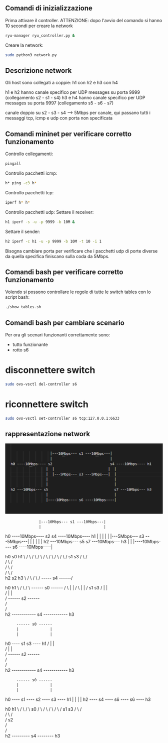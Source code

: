 ## Comandi di inizializzazione
Prima attivare il controller. 
ATTENZIONE: dopo l'avvio del comando si hanno 10 secondi per creare la network
```bash
ryu-manager ryu_controller.py &
```

Creare la network:
```bash
sudo python3 network.py
```

## Descrizione network
Gli host sono collegati a coppie:
h1 con h2 
e
h3 con h4

h1 e h2 hanno canale specifico per UDP messages su porta 9999 (collegamento s2 - s1 - s4)
h3 e h4 hanno canale specifico per UDP messages su porta 9997 (collegamento s5 - s6 - s7)

canale doppio su s2 - s3 - s4 --> 5Mbps per canale, qui passano tutti i messaggi tcp, icmp e udp con porta non specificata

## Comandi mininet per verificare corretto funzionamento
Controllo collegamenti:
```bash
pingall
```

Controllo pacchetti icmp:
```bash
h* ping -c3 h*
```

Controllo pacchetti tcp:
```bash
iperf h* h*
```

Controllo pacchetti udp:
Settare il receiver:
```bash
h1 iperf -s -u -p 9999 -b 10M &
```
Settare il sender:
```bash
h2 iperf -c h1 -u -p 9999 -b 10M -t 10 -i 1
```

Bisogna cambiare porta per verificare che i pacchetti udp di porte diverse da quella specifica finiscano sulla coda da 5Mbps.

## Comandi bash per verificare corretto funzionamento
Volendo si possono controllare le regole di tutte le switch tables con lo script bash:
```bash
./show_tables.sh
```

## Comandi bash per cambiare scenario

Per ora gli scenari funzionanti correttamente sono:
 - tutto funzionante
 - rotto s6

# disconnettere switch
```bash
sudo ovs-vsctl del-controller s6
```
# riconnettere switch
```bash
sudo ovs-vsctl set-controller s6 tcp:127.0.0.1:6633
```


## rappresentazione network

<p align="center">
  <img src="images/bash network.png" width="600">
</p>

                   |---10Mbps--- s1 ---10Mbps---|  
                   |                            |  
h0 ----10Mbps---- s2                            s4 ----10Mbps---- h1
                 |  |                          |  |
                 |  |---5Mbps--- s3 ---5Mbps---|  |
                 |                                |
                 |                                |
h2 ---10Mbps--- s5                                s7 ---10Mbps--- h3
                 |                                |
                 |----10Mbps---- s6 ----10Mbps----|




h0            s0           h1
   \        /   \        /
    \      /     \      /
     \    /       \    /
      \  /         \  /
       s1           s3
      /  \         /  \
     /    \       /    \
    /      \     /      \
   /        \   /        \
h2           s2            h3
   \                     /
    \                   /
     \                 /
      \----- s4 ------/



h0                              h1
   \                          /
    \                        /
     \   ------ s0 ------   /
      \  |              |  /
       \ |              | /
        s1              s3
       / |              | \
      /  |              |  \
     /   ------ s2 ------   \
    /                        \
   /                          \
h2 ------------ s4 ------------ h3




         ------ s0 ------ 
         |              | 
         |              | 
h0 ---- s1              s3 ---- h1
       / |              | \
      /  |              |  \
     /   ------ s2 ------   \
    /                        \
   /                          \
h2 ------------ s4 ------------ h3


         ------ s0 ------ 
         |              | 
         |              | 
h0 ---- s1 ---- s2 ---- s3 ---- h1
         |              |
         |              |
h2 ---- s4 ---- s6 ---- s6 ---- h3



h0                        h1
   \                    /
    \                  /
     \       s0       /
      \    /    \    /
       \  /      \  /
        s1        s3
       /  \      /  \
      /    \    /    \
     /       s2       \
    /                  \
   /                    \
h2 --------- s4 -------- h3







